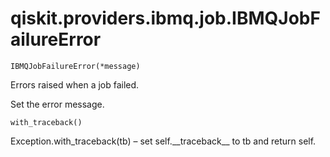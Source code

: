 <span id="qiskit-providers-ibmq-job-ibmqjobfailureerror" />

# qiskit.providers.ibmq.job.IBMQJobFailureError



`IBMQJobFailureError(*message)`

Errors raised when a job failed.

Set the error message.



`with_traceback()`

Exception.with\_traceback(tb) – set self.\_\_traceback\_\_ to tb and return self.

